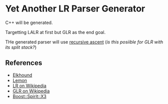 # Yet Another LR Parser Generator

C++ will be generated.

Targetting LALR at first but GLR as the end goal.

THe generated parser will use [recursive ascent](https://en.wikipedia.org/wiki/Recursive_ascent_parser) (_is this posiible for GLR with its split stack?_)

## References
- [Elkhound](http://scottmcpeak.com/elkhound/sources/elkhound/index.html)
- [Lemon](http://www.hwaci.com/sw/lemon/)
- [LR on Wikipedia](https://en.wikipedia.org/wiki/LR_parser)
- [GLR on Wikipedia](https://en.wikipedia.org/wiki/GLR_parser)
- [Boost::Spirit::X3](http://boost-spirit.com/home/)
